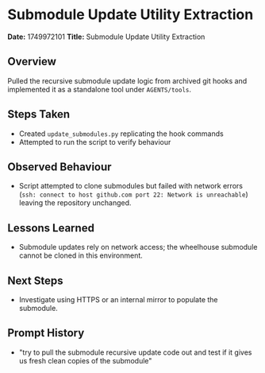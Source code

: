 # Submodule Update Utility Extraction

**Date:** 1749972101
**Title:** Submodule Update Utility Extraction

## Overview
Pulled the recursive submodule update logic from archived git hooks and
implemented it as a standalone tool under `AGENTS/tools`.

## Steps Taken
- Created `update_submodules.py` replicating the hook commands
- Attempted to run the script to verify behaviour

## Observed Behaviour
- Script attempted to clone submodules but failed with network errors
  (`ssh: connect to host github.com port 22: Network is unreachable`)
  leaving the repository unchanged.

## Lessons Learned
- Submodule updates rely on network access; the wheelhouse submodule cannot be
  cloned in this environment.

## Next Steps
- Investigate using HTTPS or an internal mirror to populate the submodule.

## Prompt History
- "try to pull the submodule recursive update code out and test if it gives us
  fresh clean copies of the submodule"
